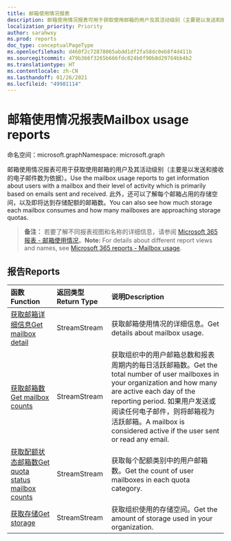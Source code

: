```yaml
---
title: 邮箱使用情况报表
description: 邮箱使用情况报表可用于获取使用邮箱的用户及其活动级别（主要是以发送和接收的电子邮件数为依据）。 此外，还可以了解每个邮箱占用的存储空间，以及即将达到存储配额的邮箱数。
localization_priority: Priority
author: sarahwxy
ms.prod: reports
doc_type: conceptualPageType
ms.openlocfilehash: d460f2c72878065abdd1df2fa58dc0eb8f4d411b
ms.sourcegitcommit: 479b366f3265b666fdc024b0f90b8d29764bb4b2
ms.translationtype: HT
ms.contentlocale: zh-CN
ms.lasthandoff: 01/26/2021
ms.locfileid: "49981114"
---
```

# <a name="mailbox-usage-reports"></a><span data-ttu-id="99e87-104">邮箱使用情况报表</span><span class="sxs-lookup"><span data-stu-id="99e87-104">Mailbox usage reports</span></span>

<span data-ttu-id="99e87-105">命名空间：microsoft.graph</span><span class="sxs-lookup"><span data-stu-id="99e87-105">Namespace: microsoft.graph</span></span>

<span data-ttu-id="99e87-106">邮箱使用情况报表可用于获取使用邮箱的用户及其活动级别（主要是以发送和接收的电子邮件数为依据）。</span><span class="sxs-lookup"><span data-stu-id="99e87-106">Use the mailbox usage reports to get information about users with a mailbox and their level of activity which is primarily based on emails sent and received.</span></span> <span data-ttu-id="99e87-107">此外，还可以了解每个邮箱占用的存储空间，以及即将达到存储配额的邮箱数。</span><span class="sxs-lookup"><span data-stu-id="99e87-107">You can also see how much storage each mailbox consumes and how many mailboxes are approaching storage quotas.</span></span>

> <span data-ttu-id="99e87-108">**备注：** 若要了解不同报表视图和名称的详细信息，请参阅 [Microsoft 365 报表 - 邮箱使用情况](https://support.office.com/client/Mailbox-usage-beffbe01-ce2d-4614-9ae5-7898868e2729)。</span><span class="sxs-lookup"><span data-stu-id="99e87-108">**Note:** For details about different report views and names, see [Microsoft 365 reports - Mailbox usage](https://support.office.com/client/Mailbox-usage-beffbe01-ce2d-4614-9ae5-7898868e2729).</span></span>

## <a name="reports"></a><span data-ttu-id="99e87-109">报告</span><span class="sxs-lookup"><span data-stu-id="99e87-109">Reports</span></span>

| <span data-ttu-id="99e87-110">函数</span><span class="sxs-lookup"><span data-stu-id="99e87-110">Function</span></span>                                 | <span data-ttu-id="99e87-111">返回类型</span><span class="sxs-lookup"><span data-stu-id="99e87-111">Return Type</span></span> | <span data-ttu-id="99e87-112">说明</span><span class="sxs-lookup"><span data-stu-id="99e87-112">Description</span></span>                              |
| :--------------------------------------- | :---------- | :--------------------------------------- |
| [<span data-ttu-id="99e87-113">获取邮箱详细信息</span><span class="sxs-lookup"><span data-stu-id="99e87-113">Get mailbox detail</span></span>](../api/reportroot-getmailboxusagedetail.md) | <span data-ttu-id="99e87-114">Stream</span><span class="sxs-lookup"><span data-stu-id="99e87-114">Stream</span></span>      | <span data-ttu-id="99e87-115">获取邮箱使用情况的详细信息。</span><span class="sxs-lookup"><span data-stu-id="99e87-115">Get details about mailbox usage.</span></span>         |
| [<span data-ttu-id="99e87-116">获取邮箱数</span><span class="sxs-lookup"><span data-stu-id="99e87-116">Get mailbox counts</span></span>](../api/reportroot-getmailboxusagemailboxcounts.md) | <span data-ttu-id="99e87-117">Stream</span><span class="sxs-lookup"><span data-stu-id="99e87-117">Stream</span></span>      | <span data-ttu-id="99e87-118">获取组织中的用户邮箱总数和报表周期内的每日活跃邮箱数。</span><span class="sxs-lookup"><span data-stu-id="99e87-118">Get the total number of user mailboxes in your organization and how many are active each day of the reporting period.</span></span> <span data-ttu-id="99e87-119">如果用户发送或阅读任何电子邮件，则将邮箱视为活跃邮箱。</span><span class="sxs-lookup"><span data-stu-id="99e87-119">A mailbox is considered active if the user sent or read any email.</span></span> |
| [<span data-ttu-id="99e87-120">获取配额状态邮箱数</span><span class="sxs-lookup"><span data-stu-id="99e87-120">Get quota status mailbox counts</span></span>](../api/reportroot-getmailboxusagequotastatusmailboxcounts.md) | <span data-ttu-id="99e87-121">Stream</span><span class="sxs-lookup"><span data-stu-id="99e87-121">Stream</span></span>      | <span data-ttu-id="99e87-122">获取每个配额类别中的用户邮箱数。</span><span class="sxs-lookup"><span data-stu-id="99e87-122">Get the count of user mailboxes in each quota category.</span></span> |
| [<span data-ttu-id="99e87-123">获取存储</span><span class="sxs-lookup"><span data-stu-id="99e87-123">Get storage</span></span>](../api/reportroot-getmailboxusagestorage.md) | <span data-ttu-id="99e87-124">Stream</span><span class="sxs-lookup"><span data-stu-id="99e87-124">Stream</span></span>      | <span data-ttu-id="99e87-125">获取组织使用的存储空间。</span><span class="sxs-lookup"><span data-stu-id="99e87-125">Get the amount of storage used in your organization.</span></span> |


